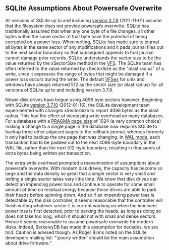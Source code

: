 ## SQLite Assumptions About Powersafe Overwrite


All versions of SQLite up to and including [version 3\.7\.9](releaselog/3_7_9.html)
(2011\-11\-01\) assume that
the filesystem does not provide powersafe overwrite. SQLite 
has traditionally assumed that when any one byte of a file changes, all
other bytes within the same sector of that byte have the potential of
being corrupted on a power loss. When writing, SQLite has made sure
to journal all bytes in the same sector of any modifications
and it pads journal files out to the next sector boundary so that
subsequent appends to that journal cannot damage prior records.
SQLite understands the sector size to be the value returned by the
xSectorSize method in the [VFS](vfs.html). The SQLite team has often referred
to the value returned by xSectorSize as the "blast radius" of a write,
since it expresses the range of bytes that might be damaged if a power
loss occurs during the write.
The default [VFSes](vfs.html) for unix and windows have always returned 512 as 
the sector size (or blast radius) for all versions of SQLite up to
and including version 3\.7\.9\.

Newer disk drives have begun using 4096 byte sectors however. Beginning
with SQLite [version 3\.7\.10](releaselog/3_7_10.html) (2012\-01\-16\), 
the SQLite development team experimented with 
changes xSectorSize to report 4096 bytes as the blast radius.
This had the effect of increasing write overhead on
many databases. For a database with a [PRAGMA page\_size](pragma.html#pragma_page_size) of 1024
(a very common choice) making a change to a single page in the database
now requires SQLite to backup three other adjacent pages to the rollback
journal, whereas formerly it only had to backup the one page that was
changing. In [WAL mode](wal.html), each transaction had to be padded out to the
next 4096\-byte boundary in the WAL file, rather than the next 512\-byte
boundary, resulting in thousands of extra bytes being written
per transaction.

The extra write overhead prompted a reexamination of assumptions about
powersafe overwrite. With modern disk drives, the capacity has become
so large and the data density so great that a single sector is very
small and writing a single sector takes very little time. We know that
disk drives can detect an impending power loss and continue
to operate for some small amount of time on residual energy because those
drives are able to park their heads before spinning down. And
so if an impending power loss is detectable by the disk controller, it
seems reasonable that the controller will finish writing
whatever sector it is current working on when the imminent power loss 
is first detected, prior to parking the heads, as long as doing so
does not take too long, which it should not with
small and dense sectors. Hence it seems reasonable
to assume powersafe overwrite for modern disks. Indeed, BerkeleyDB has
made this assumption for decades, we are told. Caution is advised
though. As Roger Binns noted on the SQLite developers mailing list:
"'poorly written' should be the main assumption about drive firmware."


